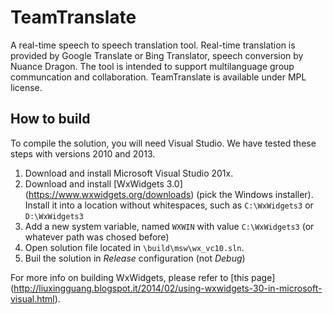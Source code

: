 TeamTranslate
========================
A real-time speech to speech translation tool. Real-time translation is provided by Google Translate or Bing Translator, speech conversion by Nuance Dragon.
The tool is intended to support multilanguage group communcation and collaboration. TeamTranslate is available under MPL license.

How to build
------------------------
To compile the solution, you will need Visual Studio. We have tested these steps with versions 2010 and 2013.

1. Download and install Microsoft Visual Studio 201x.
2. Download and install [WxWidgets 3.0] (https://www.wxwidgets.org/downloads) (pick the Windows installer). Install it into a location without whitespaces, such as `C:\WxWidgets3` or `D:\WxWidgets3`
3. Add a new system variable, named `WXWIN` with value `C:\WxWidgets3` (or whatever path was chosed before)
4. Open solution file located in `\build\msw\wx_vc10.sln`.
5. Buil the solution in _Release_ configuration (not _Debug_)

For more info on building WxWidgets, please refer to [this page] (http://liuxingguang.blogspot.it/2014/02/using-wxwidgets-30-in-microsoft-visual.html).
